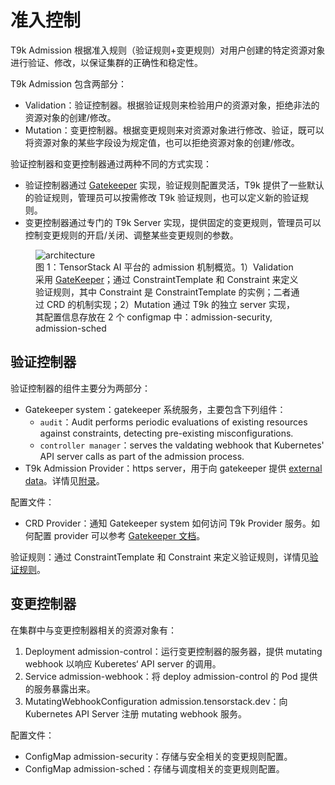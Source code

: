 # 准入控制

T9k Admission 根据准入规则（验证规则+变更规则）对用户创建的特定资源对象进行验证、修改，以保证集群的正确性和稳定性。

T9k Admission 包含两部分：

* Validation：验证控制器。根据验证规则来检验用户的资源对象，拒绝非法的资源对象的创建/修改。
* Mutation：变更控制器。根据变更规则来对资源对象进行修改、验证，既可以将资源对象的某些字段设为规定值，也可以拒绝资源对象的创建/修改。

验证控制器和变更控制器通过两种不同的方式实现：

* 验证控制器通过 <a target="_blank" rel="noopener noreferrer" href="https://open-policy-agent.github.io/gatekeeper/website/docs">Gatekeeper</a> 实现，验证规则配置灵活，T9k 提供了一些默认的验证规则，管理员可以按需修改 T9k 验证规则，也可以定义新的验证规则。
* 变更控制器通过专门的 T9k Server 实现，提供固定的变更规则，管理员可以控制变更规则的开启/关闭、调整某些变更规则的参数。

<figure class="architecture">
  <img alt="architecture" src="../../assets/resource-management/validation-mutation.png" />
  <figcaption>图 1：TensorStack AI 平台的 admission 机制概览。1）Validation 采用 <a target="_blank" rel="noopener noreferrer" href="https://open-policy-agent.github.io/gatekeeper/website/">GateKeeper</a>；通过 ConstraintTemplate 和 Constraint 来定义验证规则，其中 Constraint 是 ConstraintTemplate 的实例；二者通过 CRD 的机制实现；2）Mutation 通过 T9k 的独立 server 实现，其配置信息存放在 2 个 configmap 中：admission-security, admission-sched</figcaption>
</figure>

## 验证控制器

验证控制器的组件主要分为两部分：

* Gatekeeper system：gatekeeper 系统服务，主要包含下列组件：
    * `audit`：Audit performs periodic evaluations of existing resources against constraints, detecting pre-existing misconfigurations.
    * `controller manager`：serves the valdating webhook that Kubernetes' API server calls as part of the admission process.
* T9k Admission Provider：https server，用于向 gatekeeper 提供 <a target="_blank" rel="noopener noreferrer" href="https://open-policy-agent.github.io/gatekeeper/website/docs/externaldata">external data</a>。详情见[附录](unknown)。

配置文件：

* CRD Provider：通知 Gatekeeper system 如何访问 T9k Provider 服务。如何配置 provider 可以参考 <a target="_blank" rel="noopener noreferrer" href="https://open-policy-agent.github.io/gatekeeper/website/docs/externaldata/#providers">Gatekeeper 文档</a>。

验证规则：通过 ConstraintTemplate 和 Constraint 来定义验证规则，详情见[验证规则](./validation.md#验证规则)。

## 变更控制器

在集群中与变更控制器相关的资源对象有：

1. Deployment admission-control：运行变更控制器的服务器，提供 mutating webhook 以响应 Kuberetes‘ API server 的调用。
1. Service admission-webhook：将 deploy admission-control 的 Pod 提供的服务暴露出来。
1. MutatingWebhookConfiguration admission.tensorstack.dev：向 Kubernetes API Server 注册 mutating webhook 服务。

配置文件：

* ConfigMap admission-security：存储与安全相关的变更规则配置。
* ConfigMap admission-sched：存储与调度相关的变更规则配置。
